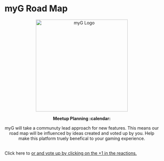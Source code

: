 # myG Road Map

<p align="center">
  <img alt="myG Logo" width="300px" src="https://mygame-media.s3.amazonaws.com/platform_images/Login+Screen/Card_Logo.svg'" />
</p>

<p align="center">
  <strong>Meetup Planning :calendar:</strong>
</p>


<p align="center">
  myG will take a communuty lead approach for new features. This means our road map will be influenced by ideas created and voted up by you. Help make this platform truely benefical to your gaming experience. <br><br>

Click here to <a title="Create a new feature request" href="https://github.com/myG_RoadMap/issues/new/choose"> or <a title="view current list" href="https://github.com/myG_RoadMap/issues/new/choose"> and vote up by clicking on the +1 in the reactions.
 
</p>
